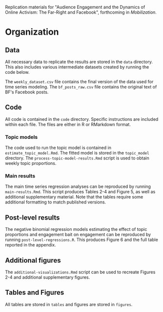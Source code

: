 Replication materials for "Audience Engagement and the Dynamics of Online Activism: The Far-Right and Facebook", forthcoming in *Mobilization*.

# Organization

## Data
All necessary data to replicate the results are stored in the `data` directory. This also includes various intermediate datasets created by running the code below.

The `weekly_dataset.csv` file contains the final version of the data used for time series modeling. The `bf_posts_raw.csv` file contains the original text of BF's Facebook posts.

## Code
All code is contained in the `code` directory. Specific instructions are included within each file. The files are either in R or RMarkdown format.

### Topic models
The code used to run the topic model is contained in `estimate_topic_model.Rmd`. The fitted model is stored in the `topic_model` directory. The `process-topic-model-results.Rmd` script is used to obtain weekly topic proportions.

### Main results
The main time series regression analyses can be reproduced by running `main-results.Rmd`. This script produces Tables 2-4 and Figure 5, as well as additional supplementary material. Note that the tables require some additional formatting to match published versions.

## Post-level results
The negative binomial regression models estimating the effect of topic proportions and engagement bait on engagement can be reproduced by running `post-level-regressions.R`. This produces Figure 6 and the full table reported in the appendix.

## Additional figures
The `additional-visualizations.Rmd` script can be used to recreate Figures 2-4 and additional supplementary figures.

## Tables and Figures
All tables are stored in `tables` and figures are stored in `figures`.
